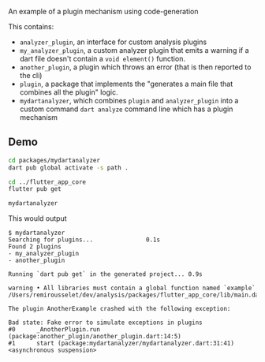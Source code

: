 An example of a plugin mechanism using code-generation

This contains:

- `analyzer_plugin`, an interface for custom analysis plugins
- `my_analyzer_plugin`, a custom analyzer plugin that emits a warning if a dart file doesn't contain a `void element()` function.
- `another_plugin`, a plugin which throws an error (that is then reported to the cli)
- `plugin`, a package that implements the "generates a main file that combines all the plugin" logic.
- `mydartanalyzer`, which combines `plugin` and `analyzer_plugin`
  into a custom command `dart analyze` command line which has a plugin mechanism

## Demo

```sh
cd packages/mydartanalyzer
dart pub global activate -s path .

cd ../flutter_app_core
flutter pub get

mydartanalyzer
```

This would output

```
$ mydartanalyzer
Searching for plugins...               0.1s
Found 2 plugins
- my_analyzer_plugin
- another_plugin

Running `dart pub get` in the generated project... 0.9s

warning • All libraries must contain a global function named `example`
/Users/remirousselet/dev/analysis/packages/flutter_app_core/lib/main.dart

The plugin AnotherExample crashed with the following exception:

Bad state: Fake error to simulate exceptions in plugins
#0      _AnotherPlugin.run (package:another_plugin/another_plugin.dart:14:5)
#1      start (package:mydartanalyzer/mydartanalyzer.dart:31:41)
<asynchronous suspension>
```
